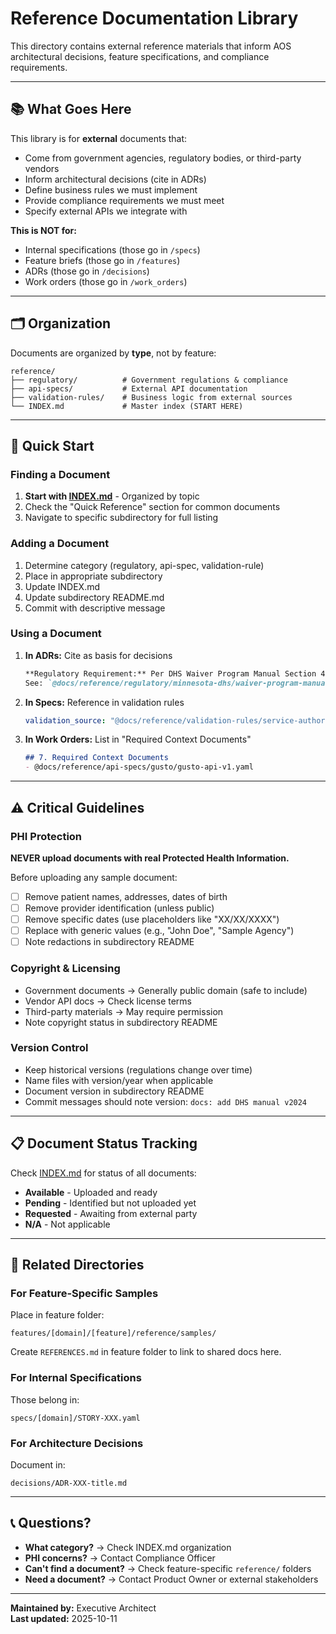 # Reference Documentation Library

This directory contains external reference materials that inform AOS architectural decisions, feature specifications, and compliance requirements.

---

## 📚 What Goes Here

This library is for **external** documents that:
- Come from government agencies, regulatory bodies, or third-party vendors
- Inform architectural decisions (cite in ADRs)
- Define business rules we must implement
- Provide compliance requirements we must meet
- Specify external APIs we integrate with

**This is NOT for:**
- Internal specifications (those go in `/specs`)
- Feature briefs (those go in `/features`)
- ADRs (those go in `/decisions`)
- Work orders (those go in `/work_orders`)

---

## 🗂️ Organization

Documents are organized by **type**, not by feature:

```
reference/
├── regulatory/          # Government regulations & compliance
├── api-specs/           # External API documentation
├── validation-rules/    # Business logic from external sources
└── INDEX.md             # Master index (START HERE)
```

---

## 🚀 Quick Start

### Finding a Document

1. **Start with [INDEX.md](INDEX.md)** - Organized by topic
2. Check the "Quick Reference" section for common documents
3. Navigate to specific subdirectory for full listing

### Adding a Document

1. Determine category (regulatory, api-spec, validation-rule)
2. Place in appropriate subdirectory
3. Update INDEX.md
4. Update subdirectory README.md
5. Commit with descriptive message

### Using a Document

1. **In ADRs:** Cite as basis for decisions
   ```markdown
   **Regulatory Requirement:** Per DHS Waiver Program Manual Section 4.2...
   See: `@docs/reference/regulatory/minnesota-dhs/waiver-program-manual.pdf`
   ```

2. **In Specs:** Reference in validation rules
   ```yaml
   validation_source: "@docs/reference/validation-rules/service-authorization/unit-validation-matrix.xlsx"
   ```

3. **In Work Orders:** List in "Required Context Documents"
   ```markdown
   ## 7. Required Context Documents
   - @docs/reference/api-specs/gusto/gusto-api-v1.yaml
   ```

---

## ⚠️ Critical Guidelines

### PHI Protection
**NEVER upload documents with real Protected Health Information.**

Before uploading any sample document:
- [ ] Remove patient names, addresses, dates of birth
- [ ] Remove provider identification (unless public)
- [ ] Remove specific dates (use placeholders like "XX/XX/XXXX")
- [ ] Replace with generic values (e.g., "John Doe", "Sample Agency")
- [ ] Note redactions in subdirectory README

### Copyright & Licensing
- Government documents → Generally public domain (safe to include)
- Vendor API docs → Check license terms
- Third-party materials → May require permission
- Note copyright status in subdirectory README

### Version Control
- Keep historical versions (regulations change over time)
- Name files with version/year when applicable
- Document version in subdirectory README
- Commit messages should note version: `docs: add DHS manual v2024`

---

## 📋 Document Status Tracking

Check [INDEX.md](INDEX.md) for status of all documents:
- **Available** - Uploaded and ready
- **Pending** - Identified but not uploaded yet
- **Requested** - Awaiting from external party
- **N/A** - Not applicable

---

## 🔗 Related Directories

### For Feature-Specific Samples
Place in feature folder:
```
features/[domain]/[feature]/reference/samples/
```

Create `REFERENCES.md` in feature folder to link to shared docs here.

### For Internal Specifications
Those belong in:
```
specs/[domain]/STORY-XXX.yaml
```

### For Architecture Decisions
Document in:
```
decisions/ADR-XXX-title.md
```

---

## 📞 Questions?

- **What category?** → Check INDEX.md organization
- **PHI concerns?** → Contact Compliance Officer
- **Can't find a document?** → Check feature-specific `reference/` folders
- **Need a document?** → Contact Product Owner or external stakeholders

---

**Maintained by:** Executive Architect  
**Last updated:** 2025-10-11

